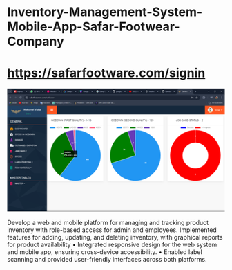 # Inventory-Management-System-Mobile-App-Safar-Footwear-Company
# https://safarfootware.com/signin


![alt text](<Screenshot (170).png>)

Develop a web and mobile platform for managing and tracking product inventory with role-based access for admin and employees. Implemented features for adding, updating, and deleting inventory, with graphical reports for product availability
•	Integrated responsive design for the web system and mobile app, ensuring cross-device accessibility.
•	Enabled label scanning and provided user-friendly interfaces across both platforms.
